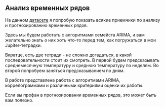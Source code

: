 ## Анализ временных рядов

На данном [датасете](https://www.kaggle.com/sumanthvrao/daily-climate-time-series-data) я 
попробую показать всякие приемчики по анализу и прогнозированию временных рядов.  

Здесь мы будем работать с алгоритмами семейста ARIMA, и вам желательно знать о них хоть что-то
перед тем, как погружаться в мои Jupiter-тетрадки.

Вкратце, есть две тетради - не сложно догадаться, в какой последовательности стоит их смотреть.
В первой будем предсказывать среднемесячную температуру и среднюю температуру по неделям. Во
второй попробуем заняться предсказыванием по дням. 

В работе представлена работа с алгоритмами ARIMA, коррелограммами и различными критериями оценки
их работы. 

Если вы профан в прогнозировании временных рядов, это может быть вам полезно.